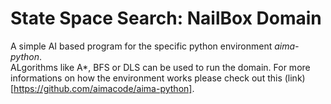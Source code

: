 # State Space Search: NailBox Domain

A simple AI based program for the specific python environment _aima-python_.  
ALgorithms like A*, BFS or DLS can be used to run the domain.
For more informations on how the environment works please check out this (link)[https://github.com/aimacode/aima-python].

